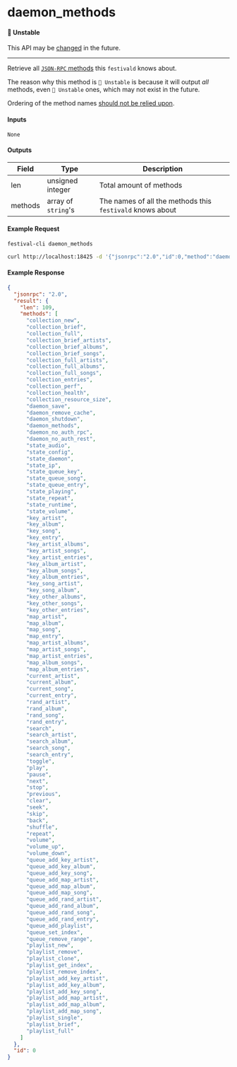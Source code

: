 # daemon_methods

#### 🔴 Unstable
This API may be [changed](/api-stability/marker.md) in the future.

---

Retrieve all [`JSON-RPC` methods](/json-rpc/json-rpc.md) this `festivald` knows about.

The reason why this method is `🔴 Unstable` is because it will output _all_ methods, even `🔴 Unstable` ones, which may not exist in the future.

Ordering of the method names [should not be relied upon](/api-stability/json-rpc.md).

#### Inputs
`None`

#### Outputs
| Field   | Type                | Description |
|---------|---------------------|-------------|
| len     | unsigned integer    | Total amount of methods
| methods | array of `string`'s | The names of all the methods this `festivald` knows about

#### Example Request
```bash
festival-cli daemon_methods
```
```bash
curl http://localhost:18425 -d '{"jsonrpc":"2.0","id":0,"method":"daemon_methods"}'
```

#### Example Response
```json
{
  "jsonrpc": "2.0",
  "result": {
    "len": 109,
    "methods": [
      "collection_new",
      "collection_brief",
      "collection_full",
      "collection_brief_artists",
      "collection_brief_albums",
      "collection_brief_songs",
      "collection_full_artists",
      "collection_full_albums",
      "collection_full_songs",
      "collection_entries",
      "collection_perf",
      "collection_health",
      "collection_resource_size",
      "daemon_save",
      "daemon_remove_cache",
      "daemon_shutdown",
      "daemon_methods",
      "daemon_no_auth_rpc",
      "daemon_no_auth_rest",
      "state_audio",
      "state_config",
      "state_daemon",
      "state_ip",
      "state_queue_key",
      "state_queue_song",
      "state_queue_entry",
      "state_playing",
      "state_repeat",
      "state_runtime",
      "state_volume",
      "key_artist",
      "key_album",
      "key_song",
      "key_entry",
      "key_artist_albums",
      "key_artist_songs",
      "key_artist_entries",
      "key_album_artist",
      "key_album_songs",
      "key_album_entries",
      "key_song_artist",
      "key_song_album",
      "key_other_albums",
      "key_other_songs",
      "key_other_entries",
      "map_artist",
      "map_album",
      "map_song",
      "map_entry",
      "map_artist_albums",
      "map_artist_songs",
      "map_artist_entries",
      "map_album_songs",
      "map_album_entries",
      "current_artist",
      "current_album",
      "current_song",
      "current_entry",
      "rand_artist",
      "rand_album",
      "rand_song",
      "rand_entry",
      "search",
      "search_artist",
      "search_album",
      "search_song",
      "search_entry",
      "toggle",
      "play",
      "pause",
      "next",
      "stop",
      "previous",
      "clear",
      "seek",
      "skip",
      "back",
      "shuffle",
      "repeat",
      "volume",
      "volume_up",
      "volume_down",
      "queue_add_key_artist",
      "queue_add_key_album",
      "queue_add_key_song",
      "queue_add_map_artist",
      "queue_add_map_album",
      "queue_add_map_song",
      "queue_add_rand_artist",
      "queue_add_rand_album",
      "queue_add_rand_song",
      "queue_add_rand_entry",
      "queue_add_playlist",
      "queue_set_index",
      "queue_remove_range",
      "playlist_new",
      "playlist_remove",
      "playlist_clone",
      "playlist_get_index",
      "playlist_remove_index",
      "playlist_add_key_artist",
      "playlist_add_key_album",
      "playlist_add_key_song",
      "playlist_add_map_artist",
      "playlist_add_map_album",
      "playlist_add_map_song",
      "playlist_single",
      "playlist_brief",
      "playlist_full"
    ]
  },
  "id": 0
}
```
